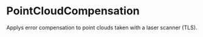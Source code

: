 # PointCloudCompensation
Applys error compensation to point clouds taken with a laser scanner (TLS).
